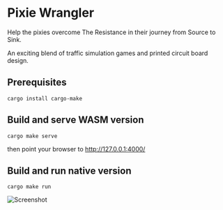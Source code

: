 # Pixie Wrangler

Help the pixies overcome The Resistance in their journey from Source to Sink.

An exciting blend of traffic simulation games and printed circuit board design.

## Prerequisites

```
cargo install cargo-make
```

## Build and serve WASM version
```
cargo make serve
```
then point your browser to http://127.0.0.1:4000/


## Build and run native version
```
cargo make run
```

![Screenshot](https://mrk.sed.pl/bevy-showcase/assets/bevy_webgl2_app_template.png?v=3)
